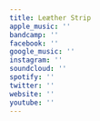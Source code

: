 ```yaml
---
title: Leæther Strip
apple_music: ''
bandcamp: ''
facebook: ''
google_music: ''
instagram: ''
soundcloud: ''
spotify: ''
twitter: ''
website: ''
youtube: ''
---
```

